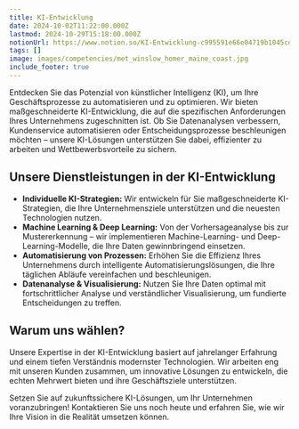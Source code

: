 ```yaml
---
title: KI-Entwicklung
date: 2024-10-02T11:22:00.000Z
lastmod: 2024-10-29T15:18:00.000Z
notionUrl: https://www.notion.so/KI-Entwicklung-c995591e66e04719b1045cdd349f1338
tags: []
image: images/competencies/met_winslow_homer_maine_coast.jpg
include_footer: true
---
```



Entdecken Sie das Potenzial von künstlicher Intelligenz (KI), um Ihre Geschäftsprozesse zu automatisieren und zu optimieren. Wir bieten maßgeschneiderte KI-Entwicklung, die auf die spezifischen Anforderungen Ihres Unternehmens zugeschnitten ist. Ob Sie Datenanalysen verbessern, Kundenservice automatisieren oder Entscheidungsprozesse beschleunigen möchten – unsere KI-Lösungen unterstützen Sie dabei, effizienter zu arbeiten und Wettbewerbsvorteile zu sichern.


## Unsere Dienstleistungen in der KI-Entwicklung

- **Individuelle KI-Strategien:** Wir entwickeln für Sie maßgeschneiderte KI-Strategien, die Ihre Unternehmensziele unterstützen und die neuesten Technologien nutzen.
- **Machine Learning & Deep Learning:** Von der Vorhersageanalyse bis zur Mustererkennung – wir implementieren Machine-Learning- und Deep-Learning-Modelle, die Ihre Daten gewinnbringend einsetzen.
- **Automatisierung von Prozessen:** Erhöhen Sie die Effizienz Ihres Unternehmens durch intelligente Automatisierungslösungen, die Ihre täglichen Abläufe vereinfachen und beschleunigen.
- **Datenanalyse & Visualisierung:** Nutzen Sie Ihre Daten optimal mit fortschrittlicher Analyse und verständlicher Visualisierung, um fundierte Entscheidungen zu treffen.

## Warum uns wählen?


Unsere Expertise in der KI-Entwicklung basiert auf jahrelanger Erfahrung und einem tiefen Verständnis modernster Technologien. Wir arbeiten eng mit unseren Kunden zusammen, um innovative Lösungen zu entwickeln, die echten Mehrwert bieten und ihre Geschäftsziele unterstützen.


Setzen Sie auf zukunftssichere KI-Lösungen, um Ihr Unternehmen voranzubringen! Kontaktieren Sie uns noch heute und erfahren Sie, wie wir Ihre Vision in die Realität umsetzen können.

